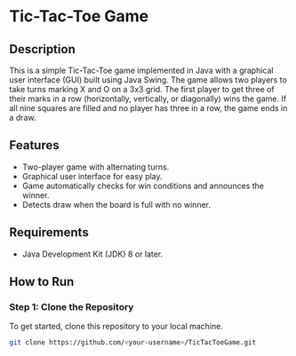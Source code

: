 # Tic-Tac-Toe Game

## Description

This is a simple Tic-Tac-Toe game implemented in Java with a graphical user interface (GUI) built using Java Swing. The game allows two players to take turns marking X and O on a 3x3 grid. The first player to get three of their marks in a row (horizontally, vertically, or diagonally) wins the game. If all nine squares are filled and no player has three in a row, the game ends in a draw.

## Features

- Two-player game with alternating turns.
- Graphical user interface for easy play.
- Game automatically checks for win conditions and announces the winner.
- Detects draw when the board is full with no winner.

## Requirements

- Java Development Kit (JDK) 8 or later.

## How to Run

### Step 1: Clone the Repository

To get started, clone this repository to your local machine.

```bash
git clone https://github.com/<your-username>/TicTacToeGame.git
